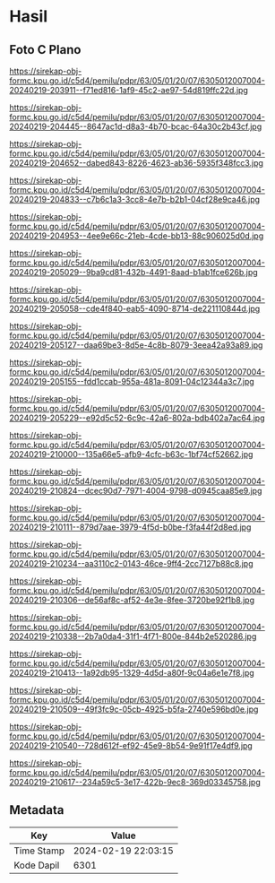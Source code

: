 # Hasil

## Foto C Plano

https://sirekap-obj-formc.kpu.go.id/c5d4/pemilu/pdpr/63/05/01/20/07/6305012007004-20240219-203911--f71ed816-1af9-45c2-ae97-54d819ffc22d.jpg

https://sirekap-obj-formc.kpu.go.id/c5d4/pemilu/pdpr/63/05/01/20/07/6305012007004-20240219-204445--8647ac1d-d8a3-4b70-bcac-64a30c2b43cf.jpg

https://sirekap-obj-formc.kpu.go.id/c5d4/pemilu/pdpr/63/05/01/20/07/6305012007004-20240219-204652--dabed843-8226-4623-ab36-5935f348fcc3.jpg

https://sirekap-obj-formc.kpu.go.id/c5d4/pemilu/pdpr/63/05/01/20/07/6305012007004-20240219-204833--c7b6c1a3-3cc8-4e7b-b2b1-04cf28e9ca46.jpg

https://sirekap-obj-formc.kpu.go.id/c5d4/pemilu/pdpr/63/05/01/20/07/6305012007004-20240219-204953--4ee9e66c-21eb-4cde-bb13-88c906025d0d.jpg

https://sirekap-obj-formc.kpu.go.id/c5d4/pemilu/pdpr/63/05/01/20/07/6305012007004-20240219-205029--9ba9cd81-432b-4491-8aad-b1ab1fce626b.jpg

https://sirekap-obj-formc.kpu.go.id/c5d4/pemilu/pdpr/63/05/01/20/07/6305012007004-20240219-205058--cde4f840-eab5-4090-8714-de221110844d.jpg

https://sirekap-obj-formc.kpu.go.id/c5d4/pemilu/pdpr/63/05/01/20/07/6305012007004-20240219-205127--daa69be3-8d5e-4c8b-8079-3eea42a93a89.jpg

https://sirekap-obj-formc.kpu.go.id/c5d4/pemilu/pdpr/63/05/01/20/07/6305012007004-20240219-205155--fdd1ccab-955a-481a-8091-04c12344a3c7.jpg

https://sirekap-obj-formc.kpu.go.id/c5d4/pemilu/pdpr/63/05/01/20/07/6305012007004-20240219-205229--e92d5c52-6c9c-42a6-802a-bdb402a7ac64.jpg

https://sirekap-obj-formc.kpu.go.id/c5d4/pemilu/pdpr/63/05/01/20/07/6305012007004-20240219-210000--135a66e5-afb9-4cfc-b63c-1bf74cf52662.jpg

https://sirekap-obj-formc.kpu.go.id/c5d4/pemilu/pdpr/63/05/01/20/07/6305012007004-20240219-210824--dcec90d7-7971-4004-9798-d0945caa85e9.jpg

https://sirekap-obj-formc.kpu.go.id/c5d4/pemilu/pdpr/63/05/01/20/07/6305012007004-20240219-210111--879d7aae-3979-4f5d-b0be-f3fa44f2d8ed.jpg

https://sirekap-obj-formc.kpu.go.id/c5d4/pemilu/pdpr/63/05/01/20/07/6305012007004-20240219-210234--aa3110c2-0143-46ce-9ff4-2cc7127b88c8.jpg

https://sirekap-obj-formc.kpu.go.id/c5d4/pemilu/pdpr/63/05/01/20/07/6305012007004-20240219-210306--de56af8c-af52-4e3e-8fee-3720be92f1b8.jpg

https://sirekap-obj-formc.kpu.go.id/c5d4/pemilu/pdpr/63/05/01/20/07/6305012007004-20240219-210338--2b7a0da4-31f1-4f71-800e-844b2e520286.jpg

https://sirekap-obj-formc.kpu.go.id/c5d4/pemilu/pdpr/63/05/01/20/07/6305012007004-20240219-210413--1a92db95-1329-4d5d-a80f-9c04a6e1e7f8.jpg

https://sirekap-obj-formc.kpu.go.id/c5d4/pemilu/pdpr/63/05/01/20/07/6305012007004-20240219-210509--49f3fc9c-05cb-4925-b5fa-2740e596bd0e.jpg

https://sirekap-obj-formc.kpu.go.id/c5d4/pemilu/pdpr/63/05/01/20/07/6305012007004-20240219-210540--728d612f-ef92-45e9-8b54-9e91f17e4df9.jpg

https://sirekap-obj-formc.kpu.go.id/c5d4/pemilu/pdpr/63/05/01/20/07/6305012007004-20240219-210617--234a59c5-3e17-422b-9ec8-369d03345758.jpg


## Metadata

| Key        | Value               |
| ---------- | ------------------- |
| Time Stamp | 2024-02-19 22:03:15 |
| Kode Dapil | 6301                |



